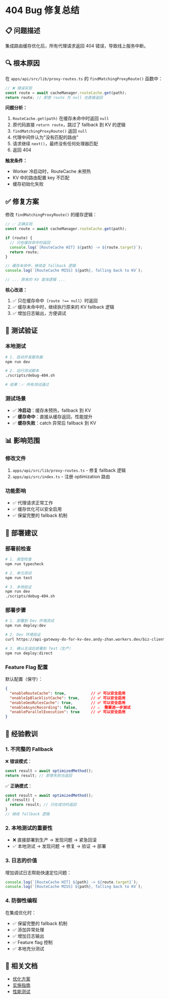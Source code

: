 # 404 Bug 修复总结

## 📋 问题描述

集成路由缓存优化后，所有代理请求返回 404 错误，导致线上服务中断。

## 🔍 根本原因

在 `apps/api/src/lib/proxy-routes.ts` 的 `findMatchingProxyRoute()` 函数中：

```typescript
// ❌ 错误实现
const route = await cacheManager.routeCache.get(path);
return route; // 即使 route 为 null 也直接返回
```

**问题分析：**

1. `RouteCache.get(path)` 在缓存未命中时返回 `null`
2. 原代码直接 `return route`，跳过了 fallback 到 KV 的逻辑
3. `findMatchingProxyRoute()` 返回 `null`
4. 代理中间件认为"没有匹配的路由"
5. 请求继续 `next()`，最终没有任何处理器匹配
6. 返回 404

**触发条件：**

- Worker 冷启动时，RouteCache 未预热
- KV 中的路由配置 key 不匹配
- 缓存初始化失败

## ✅ 修复方案

修改 `findMatchingProxyRoute()` 的缓存逻辑：

```typescript
// ✅ 正确实现
const route = await cacheManager.routeCache.get(path);

if (route) {
  // 只在缓存命中时返回
  console.log(`[RouteCache HIT] ${path} -> ${route.target}`);
  return route;
}

// 缓存未命中，继续走 fallback 逻辑
console.log(`[RouteCache MISS] ${path}, falling back to KV`);

// ... 原来的 KV 查询逻辑 ...
```

**核心改进：**

1. ✅ 只在缓存命中（`route !== null`）时返回
2. ✅ 缓存未命中时，继续执行原来的 KV fallback 逻辑
3. ✅ 增加日志输出，方便调试

## 🧪 测试验证

### 本地测试

```bash
# 1. 启动开发服务器
npm run dev

# 2. 运行测试脚本
./scripts/debug-404.sh

# 结果：✅ 所有测试通过
```

### 测试场景

- ✅ **冷启动**：缓存未预热，fallback 到 KV
- ✅ **缓存命中**：直接从缓存返回，性能提升
- ✅ **缓存失败**：catch 异常后 fallback 到 KV

## 📊 影响范围

### 修改文件

1. `apps/api/src/lib/proxy-routes.ts` - 修复 fallback 逻辑
2. `apps/api/src/index.ts` - 注册 optimization 路由

### 功能影响

- ✅ 代理请求正常工作
- ✅ 缓存优化可以安全启用
- ✅ 保留完整的 fallback 机制

## 🚀 部署建议

### 部署前检查

```bash
# 1. 类型检查
npm run typecheck

# 2. 单元测试
npm run test

# 3. 本地验证
npm run dev
./scripts/debug-404.sh
```

### 部署步骤

```bash
# 1. 部署到 Dev 环境测试
npm run deploy:dev

# 2. Dev 环境验证
curl https://api-gateway-do-for-kv-dev.andy-zhan.workers.dev/biz-client/...

# 3. 确认无误后部署到 Test（生产）
npm run deploy:direct
```

### Feature Flag 配置

默认配置（保守）：
```json
{
  "enableRouteCache": true,           // ✅ 可以安全启用
  "enableIpBlacklistCache": true,     // ✅ 可以安全启用
  "enableGeoRulesCache": true,        // ✅ 可以安全启用
  "enableAsyncRecording": false,      // ⚠️  需要进一步测试
  "enableParallelExecution": true     // ✅ 可以安全启用
}
```

## 📝 经验教训

### 1. 不完整的 Fallback

❌ **错误模式**：
```typescript
const result = await optimizedMethod();
return result; // 即使失败也返回
```

✅ **正确模式**：
```typescript
const result = await optimizedMethod();
if (result) {
  return result; // 只在成功时返回
}
// 继续 fallback 逻辑
```

### 2. 本地测试的重要性

- ❌ 直接部署到生产 → 发现问题 → 紧急回滚
- ✅ 本地测试 → 发现问题 → 修复 → 验证 → 部署

### 3. 日志的价值

增加调试日志帮助快速定位问题：
```typescript
console.log(`[RouteCache HIT] ${path} -> ${route.target}`);
console.log(`[RouteCache MISS] ${path}, falling back to KV`);
```

### 4. 防御性编程

在集成优化时：
- ✅ 保留完整的 fallback 机制
- ✅ 添加异常处理
- ✅ 增加日志输出
- ✅ Feature flag 控制
- ✅ 本地充分测试

## 🔗 相关文档

- [优化方案](docs/OPTIMIZED_PROXY_PLAN.md)
- [实施指南](docs/IMPLEMENTATION_GUIDE.md)
- [性能测试](PERFORMANCE_ANALYSIS_REPORT.md)

